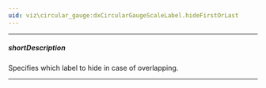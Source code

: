 ```yaml
---
uid: viz\circular_gauge:dxCircularGaugeScaleLabel.hideFirstOrLast
---
```

---
##### shortDescription
Specifies which label to hide in case of overlapping.

---
<!--
&lt;!-- Description goes here --&gt;
-->